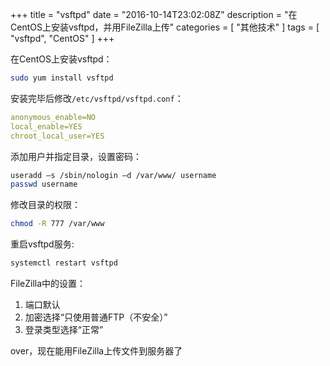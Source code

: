 +++
title = "vsftpd"
date = "2016-10-14T23:02:08Z"
description = "在CentOS上安装vsftpd，并用FileZilla上传"
categories = [
    "其他技术"
]
tags = [
    "vsftpd",
    "CentOS"
]
+++

在CentOS上安装vsftpd：

```bash
sudo yum install vsftpd
```

安装完毕后修改`/etc/vsftpd/vsftpd.conf`：

```yaml
anonymous_enable=NO
local_enable=YES
chroot_local_user=YES
```

<!--more-->

添加用户并指定目录，设置密码：

```bash
useradd –s /sbin/nologin –d /var/www/ username
passwd username
```

修改目录的权限：

```bash
chmod -R 777 /var/www
```

重启vsftpd服务:

```bash
systemctl restart vsftpd
```

FileZilla中的设置：

1. 端口默认
2. 加密选择“只使用普通FTP（不安全）”
3. 登录类型选择“正常”

over，现在能用FileZilla上传文件到服务器了
